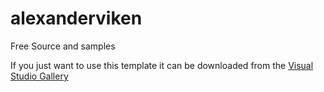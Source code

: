 # alexanderviken
Free Source and samples

If you just want to use this template it can be downloaded from the [Visual Studio Gallery](https://visualstudiogallery.msdn.microsoft.com/74633fdf-0563-4c75-aca8-f69835e7f8ab)
